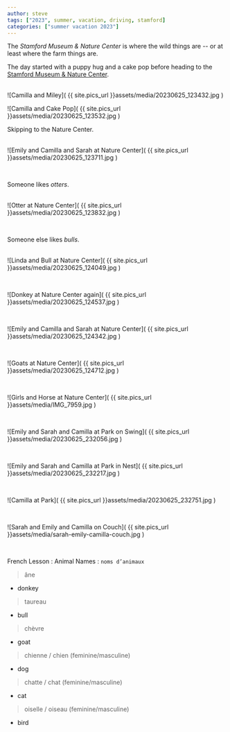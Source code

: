 ```yaml
---
author: steve
tags: ["2023", summer, vacation, driving, stamford]
categories: ["summer vacation 2023"]
---
```


The *Stamford Museum & Nature Center* is where the wild things are -- or at least where the farm things are.

The day started with a puppy hug and a cake pop before heading to the [Stamford Museum & Nature Center](http://stamfordmuseum.org).  
<br/>

![Camilla and Miley]( {{ site.pics_url }}assets/media/20230625_123432.jpg )
<br/>

![Camilla and Cake Pop]( {{ site.pics_url }}assets/media/20230625_123532.jpg )
<br/>

Skipping to the Nature Center.  
<br/>

![Emily and Camilla and Sarah at Nature Center]( {{ site.pics_url }}assets/media/20230625_123711.jpg )

<br/>

Someone likes *otters*.  
<br/>

![Otter at Nature Center]( {{ site.pics_url }}assets/media/20230625_123832.jpg )

<br/>

Someone else likes *bulls*.  
<br/>

![Linda and Bull at Nature Center]( {{ site.pics_url }}assets/media/20230625_124049.jpg )

<br/>

![Donkey at Nature Center again]( {{ site.pics_url }}assets/media/20230625_124537.jpg )

<br/>

![Emily and Camilla and Sarah at Nature Center]( {{ site.pics_url }}assets/media/20230625_124342.jpg )

<br/>

![Goats at Nature Center]( {{ site.pics_url }}assets/media/20230625_124712.jpg )

<br/>

![Girls and Horse at Nature Center]( {{ site.pics_url }}assets/media/IMG_7959.jpg )

<br/>

![Emily and Sarah and Camilla at Park on Swing]( {{ site.pics_url }}assets/media/20230625_232056.jpg )

<br/>

![Emily and Sarah and Camilla at Park in Nest]( {{ site.pics_url }}assets/media/20230625_232217.jpg )

<br/>

![Camilla at Park]( {{ site.pics_url }}assets/media/20230625_232751.jpg )

<br/>

![Sarah and Emily and Camilla on Couch]( {{ site.pics_url }}assets/media/sarah-emily-camilla-couch.jpg )

<br/>

French Lesson : Animal Names : `noms d’animaux`  

> âne

- donkey

> taureau

- bull

> chèvre

- goat

> chienne / chien (feminine/masculine)

- dog

> chatte / chat (feminine/masculine)

- cat

> oiselle / oiseau (feminine/masculine)

- bird


